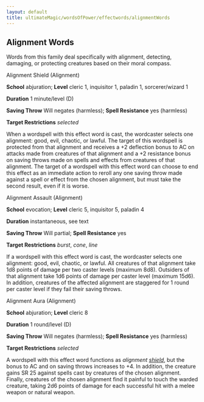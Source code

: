 ```yaml
---
layout: default
title: ultimateMagic/wordsOfPower/effectwords/alignmentWords
---
```

## Alignment Words

Words from this family deal specifically with alignment, detecting, damaging, or protecting creatures based on their moral compass.

Alignment Shield (Alignment)

**School** abjuration; **Level** cleric 1, inquisitor 1, paladin 1, sorcerer/wizard 1

**Duration** 1 minute/level (D)

**Saving Throw** Will negates (harmless); **Spell Resistance** yes (harmless)

**Target Restrictions** _selected_

When a wordspell with this effect word is cast, the wordcaster selects one alignment: good, evil, chaotic, or lawful. The target of this wordspell is protected from that alignment and receives a +2 deflection bonus to AC on attacks made from creatures of that alignment and a +2 resistance bonus on saving throws made on spells and effects from creatures of that alignment. The target of a wordspell with this effect word can choose to end this effect as an immediate action to reroll any one saving throw made against a spell or effect from the chosen alignment, but must take the second result, even if it is worse.

Alignment Assault (Alignment)

**School** evocation; **Level** cleric 5, inquisitor 5, paladin 4

**Duration** instantaneous, see text

**Saving Throw** Will partial; **Spell Resistance** yes

**Target Restrictions** _burst_, _cone_, _line_

If a wordspell with this effect word is cast, the wordcaster selects one alignment: good, evil, chaotic, or lawful. All creatures of that alignment take 1d8 points of damage per two caster levels (maximum 8d8). Outsiders of that alignment take 1d6 points of damage per caster level (maximum 15d6). In addition, creatures of the affected alignment are staggered for 1 round per caster level if they fail their saving throws.

Alignment Aura (Alignment)

**School** abjuration; **Level** cleric 8

**Duration** 1 round/level (D)

**Saving Throw** Will negates (harmless); **Spell Resistance** yes (harmless)

**Target Restrictions** _selected_

A wordspell with this effect word functions as _alignment [shield](spells/shield#_shield)_, but the bonus to AC and on saving throws increases to +4. In addition, the creature gains SR 25 against spells cast by creatures of the chosen alignment. Finally, creatures of the chosen alignment find it painful to touch the warded creature, taking 2d6 points of damage for each successful hit with a melee weapon or natural weapon.

